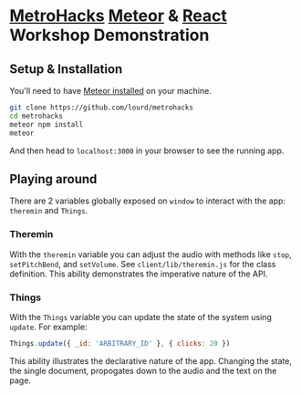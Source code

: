 # [MetroHacks](http://metrohacks.co/) [Meteor](https://meteor.com) & [React](http://facebook.github.io/react) Workshop Demonstration

## Setup & Installation
You'll need to have [Meteor installed](https://www.meteor.com/install) on your machine.

```sh
git clone https://github.com/lourd/metrohacks
cd metrohacks
meteor npm install
meteor
```

And then head to `localhost:3000` in your browser to see the running app.

## Playing around

There are 2 variables globally exposed on `window` to interact with the app: `theremin` and `Things`.

### Theremin
With the `theremin` variable you can adjust the audio with methods like `stop`, `setPitchBend`, and `setVolume`. See `client/lib/theremin.js` for the class definition. This ability demonstrates the imperative nature of the API.

### Things
With the `Things` variable you can update the state of the system using `update`. For example:

```js
Things.update({ _id: 'ARBITRARY_ID' }, { clicks: 20 })
```

This ability illustrates the declarative nature of the app. Changing the state, the single document, propogates down to the audio and the text on the page.
